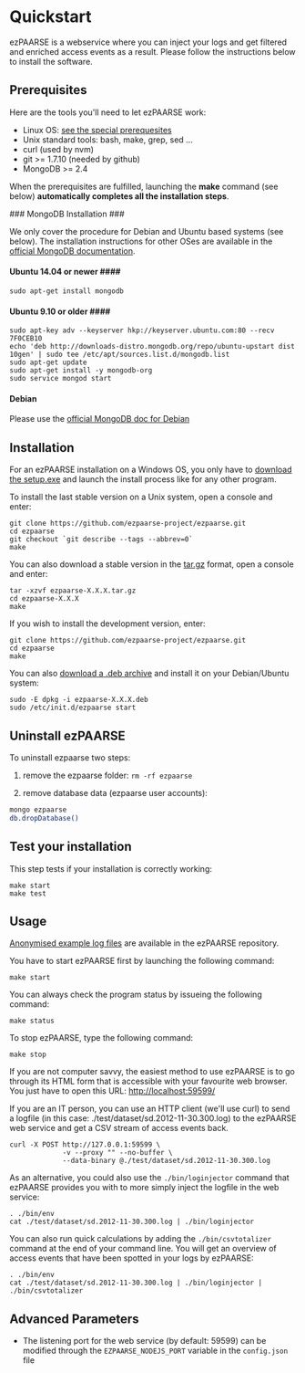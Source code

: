 # Quickstart #

ezPAARSE is a webservice where you can inject your logs and get
filtered and enriched access events as a result.
Please follow the instructions below to install the software.

## Prerequisites ##

Here are the tools you'll need to let ezPAARSE work:

* Linux OS: [see the special prerequesites](https://github.com/ezpaarse-project/ezpaarse/blob/master/doc/multi-os.md)
* Unix standard tools: bash, make, grep, sed ... 
* curl (used by nvm)
* git >= 1.7.10 (needed by github)
* MongoDB >= 2.4

When the prerequisites are fulfilled, launching the **make** command (see below) **automatically completes all the installation steps**.

### MongoDB Installation ###

We only cover the procedure for Debian and Ubuntu based systems (see below).
The installation instructions for other OSes are available in the [official MongoDB documentation](http://docs.mongodb.org/manual/installation/#tutorial-installation).

#### Ubuntu 14.04 or newer ####
```
sudo apt-get install mongodb
```

#### Ubuntu 9.10 or older ####
```
sudo apt-key adv --keyserver hkp://keyserver.ubuntu.com:80 --recv 7F0CEB10
echo 'deb http://downloads-distro.mongodb.org/repo/ubuntu-upstart dist 10gen' | sudo tee /etc/apt/sources.list.d/mongodb.list
sudo apt-get update
sudo apt-get install -y mongodb-org
sudo service mongod start
```

#### Debian ####

Please use the [official MongoDB doc for Debian](https://docs.mongodb.org/master/tutorial/install-mongodb-on-debian/)

## Installation ##

For an ezPAARSE installation on a Windows OS, you only have to [download the setup.exe](http://analogist.couperin.org/ezpaarse/download)
and launch the install process like for any other program.

To install the last stable version on a Unix system, open a console and enter:
```console
git clone https://github.com/ezpaarse-project/ezpaarse.git
cd ezpaarse
git checkout `git describe --tags --abbrev=0`
make
```

You can also download a stable version in the [tar.gz](http://analogist.couperin.org/ezpaarse/download) format, open a console and enter:
```console
tar -xzvf ezpaarse-X.X.X.tar.gz
cd ezpaarse-X.X.X
make
```

If you wish to install the development version, enter:
```console
git clone https://github.com/ezpaarse-project/ezpaarse.git
cd ezpaarse
make
```

You can also [download a .deb archive](http://analogist.couperin.org/ezpaarse/download) and install it on your Debian/Ubuntu system:
```console
sudo -E dpkg -i ezpaarse-X.X.X.deb
sudo /etc/init.d/ezpaarse start
```
## Uninstall ezPAARSE ##

To uninstall ezpaarse two steps:

1) remove the ezpaarse folder: ``rm -rf ezpaarse``

2) remove database data (ezpaarse user accounts):
```bash
mongo ezpaarse
db.dropDatabase()
```

## Test your installation ##

This step tests if your installation is correctly working:

```console
make start
make test
```

## Usage ##

[Anonymised example log files](https://raw.github.com/ezpaarse-project/ezpaarse/master/test/dataset/sd.2012-11-30.300.log)
are available in the ezPAARSE repository.

You have to start ezPAARSE first by launching the following command:
```console
make start
```

You can always check the program status by issueing the following command:
```console
make status
```

To stop ezPAARSE, type the following command:
```console
make stop
```

If you are not computer savvy, the easiest method to use ezPAARSE is to go through its HTML form
that is accessible with your favourite web browser.
You just have to open this URL: [http://localhost:59599/](http://localhost:59599/)

If you are an IT person, you can use an HTTP client (we'll use curl) to send a logfile
(in this case: ./test/dataset/sd.2012-11-30.300.log) to the ezPAARSE web service
and get a CSV stream of access events back.

```console
curl -X POST http://127.0.0.1:59599 \
             -v --proxy "" --no-buffer \
             --data-binary @./test/dataset/sd.2012-11-30.300.log
```

As an alternative, you could also use the ``./bin/loginjector`` command that ezPAARSE provides you with
to more simply inject the logfile in the web service:

```console
. ./bin/env
cat ./test/dataset/sd.2012-11-30.300.log | ./bin/loginjector
```

You can also run quick calculations by adding the ``./bin/csvtotalizer`` command at the end of
your command line.
You will get an overview of access events that have been spotted in your logs by ezPAARSE:

```console
. ./bin/env
cat ./test/dataset/sd.2012-11-30.300.log | ./bin/loginjector | ./bin/csvtotalizer
```

## Advanced Parameters ##

* The listening port for the web service (by default: 59599) can be modified through the ``EZPAARSE_NODEJS_PORT`` variable
in the ``config.json`` file
